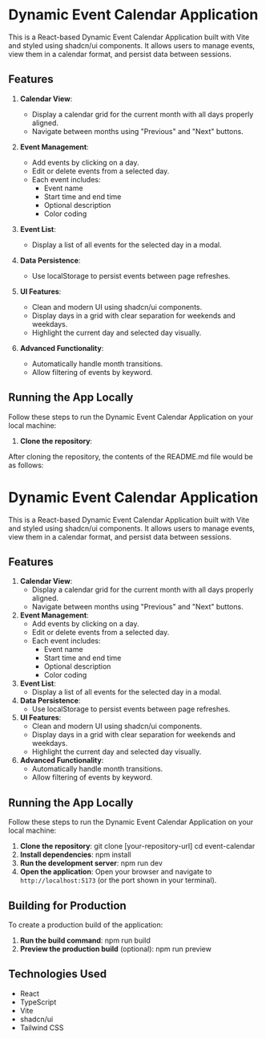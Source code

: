 # Dynamic Event Calendar Application

This is a React-based Dynamic Event Calendar Application built with Vite and styled using shadcn/ui components. It allows users to manage events, view them in a calendar format, and persist data between sessions.

## Features

1. **Calendar View**:
   - Display a calendar grid for the current month with all days properly aligned.
   - Navigate between months using "Previous" and "Next" buttons.

2. **Event Management**:
   - Add events by clicking on a day.
   - Edit or delete events from a selected day.
   - Each event includes:
     - Event name
     - Start time and end time
     - Optional description
     - Color coding

3. **Event List**:
   - Display a list of all events for the selected day in a modal.

4. **Data Persistence**:
   - Use localStorage to persist events between page refreshes.

5. **UI Features**:
   - Clean and modern UI using shadcn/ui components.
   - Display days in a grid with clear separation for weekends and weekdays.
   - Highlight the current day and selected day visually.

6. **Advanced Functionality**:
   - Automatically handle month transitions.
   - Allow filtering of events by keyword.

## Running the App Locally

Follow these steps to run the Dynamic Event Calendar Application on your local machine:

1. **Clone the repository**:

After cloning the repository, the contents of the README.md file would be as follows:
# Dynamic Event Calendar Application

This is a React-based Dynamic Event Calendar Application built with Vite and styled using shadcn/ui components. It allows users to manage events, view them in a calendar format, and persist data between sessions.

## Features
1. **Calendar View**:
   - Display a calendar grid for the current month with all days properly aligned.
   - Navigate between months using "Previous" and "Next" buttons.
2. **Event Management**:
   - Add events by clicking on a day.
   - Edit or delete events from a selected day.
   - Each event includes:
     - Event name
     - Start time and end time
     - Optional description
     - Color coding
3. **Event List**:
   - Display a list of all events for the selected day in a modal.
4. **Data Persistence**:
   - Use localStorage to persist events between page refreshes.
5. **UI Features**:
   - Clean and modern UI using shadcn/ui components.
   - Display days in a grid with clear separation for weekends and weekdays.
   - Highlight the current day and selected day visually.
6. **Advanced Functionality**:
   - Automatically handle month transitions.
   - Allow filtering of events by keyword.
## Running the App Locally
Follow these steps to run the Dynamic Event Calendar Application on your local machine:
1. **Clone the repository**:
git clone [your-repository-url]
cd event-calendar
2. **Install dependencies**:
npm install
3. **Run the development server**:
npm run dev
4. **Open the application**:
Open your browser and navigate to `http://localhost:5173` (or the port shown in your terminal).
## Building for Production
To create a production build of the application:
1. **Run the build command**:
npm run build
2. **Preview the production build** (optional):
npm run preview
## Technologies Used
- React
- TypeScript
- Vite
- shadcn/ui
- Tailwind CSS
